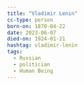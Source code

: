 ```yaml
---
title: "Vladimir Lenin"
cc-type: person
born-on: 1870-04-22
date: 2023-06-07
died-on: 1924-01-21
hashtag: vladimir-lenin
tags:
  - Russian
  - politician
  - Human Being
---
```

